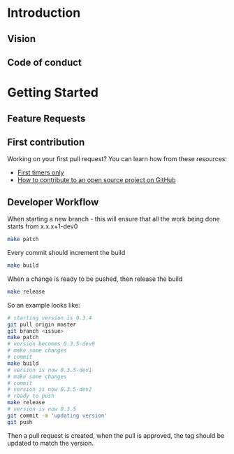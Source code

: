 # Introduction

## Vision

## Code of conduct

# Getting Started

## Feature Requests

## First contribution
Working on your first pull request? You can learn how from these resources:

* [First timers only](https://www.firsttimersonly.com/)
* [How to contribute to an open source project on GitHub](https://egghead.io/courses/how-to-contribute-to-an-open-source-project-on-github)

## Developer Workflow
When starting a new branch - this will ensure that all the work being done starts from x.x.x+1-dev0

```bash
make patch
```

Every commit should increment the build

```bash
make build
```

When a change is ready to be pushed, then release the build

```bash
make release
```

So an example looks like:

```bash
# starting version is 0.3.4
git pull origin master
git branch <issue>
make patch
# version becomes 0.3.5-dev0
# make some changes
# commit
make build
# version is now 0.3.5-dev1
# make some changes
# commit
# version is now 0.3.5-dev2
# ready to push
make release
# version is now 0.3.5
git commit -m 'updating version'
git push
```

Then a pull request is created, when the pull is approved, the tag should be updated to match the version.